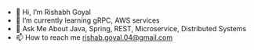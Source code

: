 - 👋 Hi, I’m Rishabh Goyal
- 🌱 I’m currently learning gRPC, AWS services
- 💬 Ask Me About Java, Spring, REST, Microservice, Distributed Systems
- 📫 How to reach me rishab.goyal.04@gmail.com

<!---
rishabgo/rishabgo is a ✨ special ✨ repository because its `README.md` (this file) appears on your GitHub profile.
You can click the Preview link to take a look at your changes.
--->
